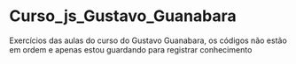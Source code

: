 # Curso_js_Gustavo_Guanabara
Exercícios das aulas do curso do Gustavo Guanabara, os códigos não estão em ordem e apenas estou guardando para registrar conhecimento
